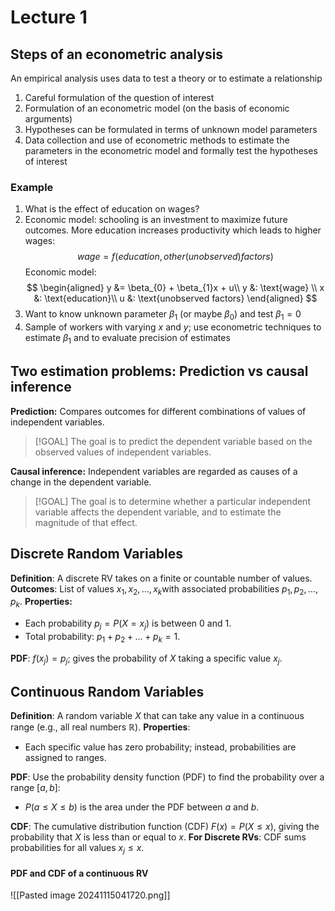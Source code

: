 # Lecture 1

## Steps of an econometric analysis
An empirical analysis uses data to test a theory or to estimate a relationship  
1. Careful formulation of the question of interest  
2. Formulation of an econometric model (on the basis of economic arguments)  
3. Hypotheses can be formulated in terms of unknown model parameters  
4. Data collection and use of econometric methods to estimate the parameters in the econometric model and formally test the hypotheses of interest

### Example
1. What is the effect of education on wages?
2. Economic model: schooling is an investment to maximize future outcomes. More education increases productivity which leads to higher wages:
$$
wage = f (education, other(unobserved)f actors)
$$
	Economic model: 
$$ \begin{aligned}
	y &= \beta_{0} + \beta_{1}x + u\\ 
	y &: \text{wage} \\ 
	x &: \text{education}\\
	u &: \text{unobserved factors}
\end{aligned} $$
3. Want to know unknown parameter $\beta_1$ (or maybe $\beta_0$) and test $\beta_1 = 0$
4. Sample of workers with varying $x$ and $y$; use econometric techniques to estimate $\beta_1$ and to evaluate precision of estimates

## Two estimation problems: Prediction vs causal inference
**Prediction:** 
Compares outcomes for different combinations of values of independent variables. 
> [!GOAL]
> The goal is to predict the dependent variable based on the observed values of independent variables.

**Causal inference:** 
Independent variables are regarded as causes of a change in the dependent variable. 
> [!GOAL]
> The goal is to determine whether a particular independent variable affects the dependent variable, and to estimate the magnitude of that effect.

## Discrete Random Variables
**Definition**: A discrete RV takes on a finite or countable number of values.
**Outcomes**: List of values $x_1, x_2, \dots, x_k$​ with associated probabilities $p_1, p_2, \dots, p_k$​.
**Properties:**
- Each probability $p_j = P(X = x_j)$ is between 0 and 1.
- Total probability: $p_1 + p_2 + \dots + p_k = 1$.

**PDF**: $f(x_j) = p_j$​; gives the probability of $X$ taking a specific value $x_j$.

## Continuous Random Variables
**Definition**: A random variable $X$ that can take any value in a continuous range (e.g., all real numbers $\mathbb{R}$).
**Properties**:
- Each specific value has zero probability; instead, probabilities are assigned to ranges.

**PDF**: Use the probability density function (PDF) to find the probability over a range $[a, b]$:
- $P(a \leq X \leq b)$ is the area under the PDF between $a$ and $b$.

**CDF**: The cumulative distribution function (CDF) $F(x) = P(X \leq x)$, giving the probability that $X$ is less than or equal to $x$.
**For Discrete RVs**: CDF sums probabilities for all values $x_j \leq x$.
#### PDF and CDF of a continuous RV
![[Pasted image 20241115041720.png]]
